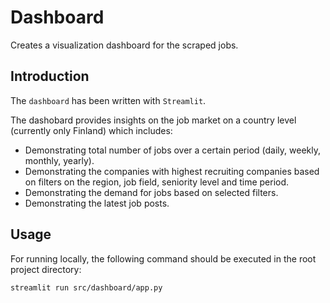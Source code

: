 # Dashboard

Creates a visualization dashboard for the scraped jobs.

## Introduction

The `dashboard` has been written with `Streamlit`.

The dashobard provides insights on the job market on a country level (currently only Finland) which includes:

- Demonstrating total number of jobs over a certain period (daily, weekly, monthly, yearly).
- Demonstrating the companies with highest recruiting companies based on filters on the region, job field, seniority level and time period.
- Demonstrating the demand for jobs based on selected filters.
- Demonstrating the latest job posts.

## Usage

For running locally, the following command should be executed in the root project directory:
```bash
streamlit run src/dashboard/app.py
```
